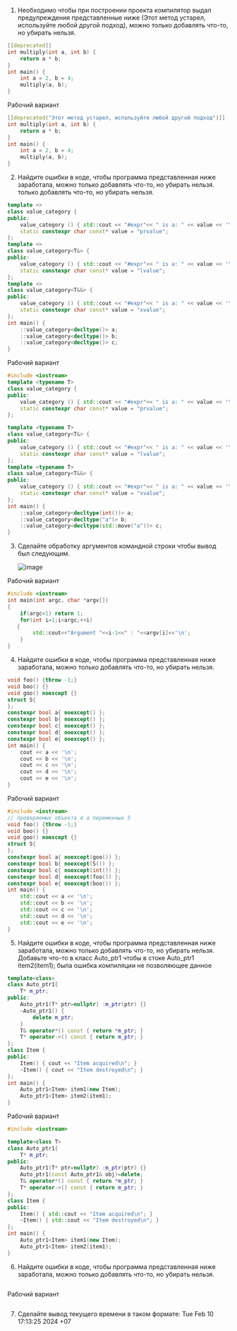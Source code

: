 1) Необходимо чтобы при построении проекта компилятор выдал предупреждения представленные ниже (Этот метод устарел, используйте любой другой подход), можно
только добавлять что-то, но убирать нельзя.
```cpp
[[deprecated]]
int multiply(int a, int b) {
    return a * b;
}
int main() {
    int a = 2, b = 4;
    multiply(a, b);
}
```
Рабочий вариант
```cpp
[[deprecated("Этот метод устарел, используйте любой другой подход")]]
int multiply(int a, int b) {
    return a * b;
}
int main() {
    int a = 2, b = 4;
    multiply(a, b);
}
```
2) Найдите ошибки в коде, чтобы программа представленная ниже заработала, можно только добавлять что-то, но убирать нельзя.
только добавлять что-то, но убирать нельзя.
```cpp
template <>
class value_category {
public:
    value_category () { std::cout << "#expr"<< " is a: " << value << '\n'; }
    static constexpr char const* value = "prvalue";
};
template <>
class value_category<T&> {
public:
    value_category () { std::cout << "#expr"<< " is a: " << value << '\n'; }
    static constexpr char const* value = "lvalue";
};
template <>
class value_category<T&&> {
public:
    value_category () { std::cout << "#expr"<< " is a: " << value << '\n'; }
    static constexpr char const* value = "xvalue";
};
int main() {
    ::value_category<decltype()> a;
    ::value_category<decltype()> b;
    ::value_category<decltype()> c;
}
```
Рабочий вариант
```cpp
#include <iostream>
template <typename T>
class value_category {
public:
    value_category () { std::cout << "#expr"<< " is a: " << value << '\n'; }
    static constexpr char const* value = "prvalue";
};

template <typename T>
class value_category<T&> {
public:
    value_category () { std::cout << "#expr"<< " is a: " << value << '\n'; }
    static constexpr char const* value = "lvalue";
};
template <typename T>
class value_category<T&&> {
public:
    value_category () { std::cout << "#expr"<< " is a: " << value << '\n'; }
    static constexpr char const* value = "xvalue";
};
int main() {
    ::value_category<decltype(int())> a;
    ::value_category<decltype("a")> b;
    ::value_category<decltype(std::move("a"))> c;
}
```
3) Сделайте обработку аргументов командной строки чтобы вывод был следующим.
   
   ![image](https://github.com/user-attachments/assets/1eaf1205-1376-4f1e-91d6-2091e877fa9d)
   
Рабочий вариант
```cpp
#include <iostream>
int main(int argc, char *argv[])
{
    if(argc<1) return 1;
    for(int i=1;i<argc;++i)
   {
        std::cout<<"Argument "<<i-1<<" : "<<argv[i]<<'\n';
    }
}
```
4) Найдите ошибки в коде, чтобы программа представленная ниже заработала, можно только добавлять что-то, но убирать нельзя.
```cpp
void foo() {throw -1;}
void boo() {}
void goo() noexcept {}
struct S{
};
constexpr bool a{ noexcept() };
constexpr bool b{ noexcept() };
constexpr bool c{ noexcept() };
constexpr bool d{ noexcept() };
constexpr bool e{ noexcept() };
int main() {
    cout << a << '\n';
    cout << b << '\n';
    cout << c << '\n';
    cout << d << '\n';
    cout << e << '\n';
}
```
Рабочий вариант
```cpp
#include <iostream>
// проверяемых объекта 4 а переменных 5
void foo() {throw -1;}
void boo() {}
void goo() noexcept {}
struct S{
};
constexpr bool a{ noexcept(goo()) };
constexpr bool b{ noexcept(S()) };
constexpr bool c{ noexcept(int()) };
constexpr bool d{ noexcept(foo()) };
constexpr bool e{ noexcept(boo()) };
int main() {
    std::cout << a << '\n';
    std::cout << b << '\n';
    std::cout << c << '\n';
    std::cout << d << '\n';
    std::cout << e << '\n';
}

```
5) Найдите ошибки в коде, чтобы программа представленная ниже заработала, можно только добавлять что-то, но убирать нельзя. Добавьте что-то в класс Auto_ptr1 чтобы в стоке Auto_ptr1<Item> item2(item1); была ошибка компиляции не позволяющее данное
```cpp
template<class>
class Auto_ptr1{
    T* m_ptr;
public:
    Auto_ptr1(T* ptr=nullptr) :m_ptr(ptr) {}
    ~Auto_ptr1() {
        delete m_ptr;
    }
    T& operator*() const { return *m_ptr; }
    T* operator->() const { return m_ptr; }
};
class Item {
public:
    Item() { cout << "Item acquired\n"; }
    ~Item() { cout << "Item destroyed\n"; }
};
int main() {
    Auto_ptr1<Item> item1(new Item);
    Auto_ptr1<Item> item2(item1);
}

```
Рабочий вариант
```cpp
#include <iostream>

template<class T>
class Auto_ptr1{
    T* m_ptr;
public:
    Auto_ptr1(T* ptr=nullptr) :m_ptr(ptr) {}
    Auto_ptr1(const Auto_ptr1& obj)=delete;
    T& operator*() const { return *m_ptr; }
    T* operator->() const { return m_ptr; }
};
class Item {
public:
    Item() { std::cout << "Item acquired\n"; }
    ~Item() { std::cout << "Item destroyed\n"; }
};
int main() {
    Auto_ptr1<Item> item1(new Item);
    Auto_ptr1<Item> item2(item1);
}

```
6) Найдите ошибки в коде, чтобы программа представленная ниже заработала, можно только добавлять что-то, но убирать нельзя.
```cpp

```
Рабочий вариант
```cpp

```
7) Сделайте вывод текущего времени в таком формате: Tue Feb 10 17:13:25 2024 +07
   
